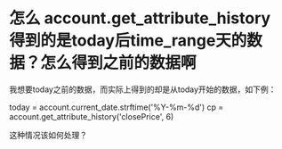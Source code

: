 # 怎么  account.get_attribute_history  得到的是today后time_range天的数据？怎么得到之前的数据啊

我想要today之前的数据，而实际上得到的却是从today开始的数据，如下例：

today = account.current_date.strftime('%Y-%m-%d')
cp = account.get_attribute_history('closePrice', 6)

这种情况该如何处理？